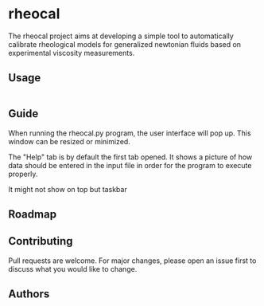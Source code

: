 # rheocal
The rheocal project aims at developing a simple tool to automatically calibrate rheological models for generalized newtonian fluids based on experimental viscosity measurements.

## Usage

```python

```
## Guide

When running the rheocal.py program, the user interface will pop up. This window can be resized or minimized. 

The "Help" tab is by default the first tab opened. It shows a picture of how data should be entered in the input file in order for the program to execute properly. 




It might not show on top but taskbar

## Roadmap

## Contributing
Pull requests are welcome. For major changes, please open an issue first to discuss what you would like to change.

## Authors
